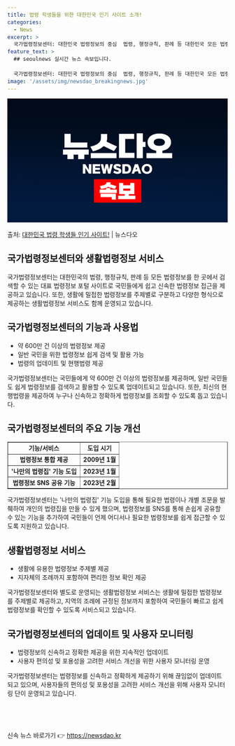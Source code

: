 ```yaml
---
title: 법령 학생들을 위한 대한민국 인기 사이트 소개!
categories:
  - News
excerpt: >
  국가법령정보센터: 대한민국 법령정보의 중심  법령, 행정규칙, 판례 등 대한민국 모든 법령정보를 한 번에, …
feature_text: >
  ## seoulnews 실시간 뉴스 속보입니다.

  국가법령정보센터: 대한민국 법령정보의 중심  법령, 행정규칙, 판례 등 대한민국 모든 법령정보를 한 번에, …
image: '/assets/img/newsdao_breakingnews.jpg'
---
```


![뉴스다오 속보](/assets/img/newsdao_breakingnews.jpg)

<p>출처: <a href="https://newsdao.kr/4500" rel="dofollow">대한민국 법령 학생들 인기 사이트!</a> | 뉴스다오</p>

<h2 data-ke-size="size26">국가법령정보센터와 생활법령정보 서비스</h2>
<p data-ke-size="size16">국가법령정보센터는 대한민국의 법령, 행정규칙, 판례 등 모든 법령정보를 한 곳에서 검색할 수 있는 대표 법령정보 포털 사이트로 국민들에게 쉽고 신속한 법령정보 접근을 제공하고 있습니다. 또한, 생활에 밀접한 법령정보를 주제별로 구분하고 다양한 형식으로 제공하는 생활법령정보 서비스도 함께 운영되고 있습니다.</p>

<h2 data-ke-size="size24">국가법령정보센터의 기능과 사용법</h2>
<ul>
  <li>약 600만 건 이상의 법령정보 제공</li>
  <li>일반 국민을 위한 법령정보 쉽게 검색 및 활용 가능</li>
  <li>법령의 업데이트 및 현행법령 제공</li>
</ul>
<p data-ke-size="size16">국가법령정보센터는 국민들에게 약 600만 건 이상의 법령정보를 제공하며, 일반 국민들도 쉽게 법령정보를 검색하고 활용할 수 있도록 업데이트되고 있습니다. 또한, 최신의 현행법령을 제공하여 누구나 신속하고 정확하게 법령정보를 조회할 수 있도록 돕고 있습니다.</p>

<h2 data-ke-size="size24">국가법령정보센터의 주요 기능 개선</h2>
<table style="width: 100%;" border="1">
  <tbody>
    <tr>
      <td style="text-align: center; height: 17px;"><b>기능/서비스</b></td>
      <td style="text-align: center; height: 17px;"><b>도입 시기</b></td>
    </tr>
    <tr>
      <td style="text-align: center; height: 17px;"><b>법령정보 통합 제공</b></td>
      <td style="text-align: center; height: 17px;"><b>2009년 1월</b></td>
    </tr>
    <tr>
      <td style="text-align: center; height: 17px;"><b>'나만의 법령집' 기능 도입</b></td>
      <td style="text-align: center; height: 17px;"><b>2023년 1월</b></td>
    </tr>
    <tr>
      <td style="text-align: center; height: 17px;"><b>법령정보 SNS 공유 기능</b></td>
      <td style="text-align: center; height: 17px;"><b>2023년 2월</b></td>
    </tr>
  </tbody>
</table>
<p data-ke-size="size16">국가법령정보센터는 '나만의 법령집' 기능 도입을 통해 필요한 법령이나 개별 조문을 발췌하여 개인의 법령집을 만들 수 있게 했으며, 법령정보를 SNS를 통해 손쉽게 공유할 수 있는 기능을 추가하여 국민들이 언제 어디서나 필요한 법령정보를 쉽게 접근할 수 있도록 지원하고 있습니다.</p>

<h2 data-ke-size="size24">생활법령정보 서비스</h2>
<ul>
  <li>생활에 유용한 법령정보 주제별 제공</li>
  <li>지자체의 조례까지 포함하여 편리한 정보 확인 제공</li>
</ul>
<p data-ke-size="size16">국가법령정보센터와 별도로 운영되는 생활법령정보 서비스는 생활에 밀접한 법령정보를 주제별로 제공하고, 지역의 조례에 규정된 정보까지 포함하여 국민들이 빠르고 쉽게 법령정보를 확인할 수 있도록 서비스되고 있습니다.</p>

<h2 data-ke-size="size24">국가법령정보센터의 업데이트 및 사용자 모니터링</h2>
<ul>
  <li>법령정보의 신속하고 정확한 제공을 위한 지속적인 업데이트</li>
  <li>사용자 편의성 및 포용성을 고려한 서비스 개선을 위한 사용자 모니터링 운영</li>
</ul>
<p data-ke-size="size16">국가법령정보센터는 법령정보를 신속하고 정확하게 제공하기 위해 끊임없이 업데이트되고 있으며, 사용자들의 편의성 및 포용성을 고려한 서비스 개선을 위해 사용자 모니터링 단이 운영되고 있습니다.</p>

<p data-ke-size="size16">&nbsp;</p>
<p data-ke-size="size16">&nbsp;</p> 

신속 뉴스 바로가기 👉 <a href="https://newsdao.kr" rel="dofollow">https://newsdao.kr</a>



